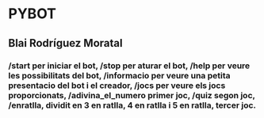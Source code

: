 # PYBOT
## Blai Rodríguez Moratal
### /start per iniciar el bot, /stop per aturar el bot, /help per veure les possibilitats del bot, /informacio per veure una petita presentacio del bot i el creador, /jocs per veure els jocs proporcionats, /adivina_el_numero primer joc, /quiz segon joc, /enratlla, dividit en 3 en ratlla, 4 en ratlla i 5 en ratlla, tercer joc.